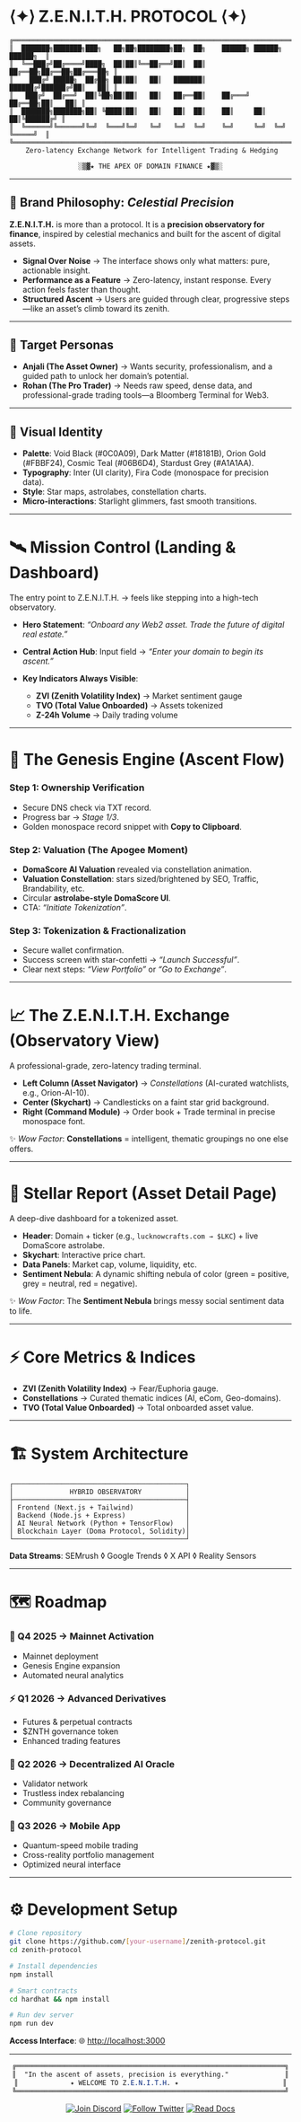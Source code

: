 # ⟨✦⟩ Z.E.N.I.T.H. PROTOCOL ⟨✦⟩

```
╔══════════════════════════════════════════════════════════════════════════════╗
║  ███████╗███████╗███╗   ██╗██╗████████╗██╗  ██╗    ██████╗ ██████╗  ██████╗  ║
║  ╚══███╔╝██╔════╝████╗  ██║██║╚══██╔══╝██║  ██║    ██╔══██╗██╔══██╗██╔═══██╗ ║
║    ███╔╝ █████╗  ██╔██╗ ██║██║   ██║   ███████║    ██████╔╝██████╔╝██║   ██║ ║
║   ███╔╝  ██╔══╝  ██║╚██╗██║██║   ██║   ██╔══██║    ██╔═══╝ ██╔══██╗██║   ██║ ║
║  ███████╗███████╗██║ ╚████║██║   ██║   ██║  ██║    ██║     ██║  ██║╚██████╔╝ ║
║  ╚══════╝╚══════╝╚═╝  ╚═══╝╚═╝   ╚═╝   ╚═╝  ╚═╝    ╚═╝     ╚═╝  ╚═╝ ╚═════╝  ║
╚══════════════════════════════════════════════════════════════════════════════╝
    Zero-latency Exchange Network for Intelligent Trading & Hedging
```

<div align="center">

```css
░▒▓★ THE APEX OF DOMAIN FINANCE ★▓▒░
```

</div>

---

## 🌌 Brand Philosophy: *Celestial Precision*

**Z.E.N.I.T.H.** is more than a protocol.
It is a **precision observatory for finance**, inspired by celestial mechanics and built for the ascent of digital assets.

* **Signal Over Noise** → The interface shows only what matters: pure, actionable insight.
* **Performance as a Feature** → Zero-latency, instant response. Every action feels faster than thought.
* **Structured Ascent** → Users are guided through clear, progressive steps—like an asset’s climb toward its zenith.

---

## 👤 Target Personas

* **Anjali (The Asset Owner)** → Wants security, professionalism, and a guided path to unlock her domain’s potential.
* **Rohan (The Pro Trader)** → Needs raw speed, dense data, and professional-grade trading tools—a Bloomberg Terminal for Web3.

---

## 🎨 Visual Identity

* **Palette**: Void Black (#0C0A09), Dark Matter (#18181B), Orion Gold (#FBBF24), Cosmic Teal (#06B6D4), Stardust Grey (#A1A1AA).
* **Typography**: Inter (UI clarity), Fira Code (monospace for precision data).
* **Style**: Star maps, astrolabes, constellation charts.
* **Micro-interactions**: Starlight glimmers, fast smooth transitions.

---

# 🛰 Mission Control (Landing & Dashboard)

The entry point to Z.E.N.I.T.H. → feels like stepping into a high-tech observatory.

* **Hero Statement**: *“Onboard any Web2 asset. Trade the future of digital real estate.”*
* **Central Action Hub**: Input field → *“Enter your domain to begin its ascent.”*
* **Key Indicators Always Visible**:

  * **ZVI (Zenith Volatility Index)** → Market sentiment gauge
  * **TVO (Total Value Onboarded)** → Assets tokenized
  * **Z-24h Volume** → Daily trading volume

---

# 🚀 The Genesis Engine (Ascent Flow)

### Step 1: Ownership Verification

* Secure DNS check via TXT record.
* Progress bar → *Stage 1/3*.
* Golden monospace record snippet with **Copy to Clipboard**.

### Step 2: Valuation (The Apogee Moment)

* **DomaScore AI Valuation** revealed via constellation animation.
* **Valuation Constellation**: stars sized/brightened by SEO, Traffic, Brandability, etc.
* Circular **astrolabe-style DomaScore UI**.
* CTA: *“Initiate Tokenization”*.

### Step 3: Tokenization & Fractionalization

* Secure wallet confirmation.
* Success screen with star-confetti → *“Launch Successful”*.
* Clear next steps: *“View Portfolio”* or *“Go to Exchange”*.

---

# 📈 The Z.E.N.I.T.H. Exchange (Observatory View)

A professional-grade, zero-latency trading terminal.

* **Left Column (Asset Navigator)** → *Constellations* (AI-curated watchlists, e.g., Orion-AI-10).
* **Center (Skychart)** → Candlesticks on a faint star grid background.
* **Right (Command Module)** → Order book + Trade terminal in precise monospace font.

✨ *Wow Factor*: **Constellations** = intelligent, thematic groupings no one else offers.

---

# 🔭 Stellar Report (Asset Detail Page)

A deep-dive dashboard for a tokenized asset.

* **Header**: Domain + ticker (e.g., `lucknowcrafts.com → $LKC`) + live DomaScore astrolabe.
* **Skychart**: Interactive price chart.
* **Data Panels**: Market cap, volume, liquidity, etc.
* **Sentiment Nebula**: A dynamic shifting nebula of color (green = positive, grey = neutral, red = negative).

✨ *Wow Factor*: The **Sentiment Nebula** brings messy social sentiment data to life.

---

# ⚡ Core Metrics & Indices

* **ZVI (Zenith Volatility Index)** → Fear/Euphoria gauge.
* **Constellations** → Curated thematic indices (AI, eCom, Geo-domains).
* **TVO (Total Value Onboarded)** → Total onboarded asset value.

---

# 🏗 System Architecture

```
┌───────────────────────────────────────────┐
│              HYBRID OBSERVATORY           │
├───────────────────────────────────────────┤
│ Frontend (Next.js + Tailwind)             │
│ Backend (Node.js + Express)               │
│ AI Neural Network (Python + TensorFlow)   │
│ Blockchain Layer (Doma Protocol, Solidity)│
└───────────────────────────────────────────┘
```

**Data Streams**: SEMrush ◊ Google Trends ◊ X API ◊ Reality Sensors

---

# 🗺 Roadmap

### 🌟 Q4 2025 → Mainnet Activation

* Mainnet deployment
* Genesis Engine expansion
* Automated neural analytics

### ⚡ Q1 2026 → Advanced Derivatives

* Futures & perpetual contracts
* \$ZNTH governance token
* Enhanced trading features

### 🧠 Q2 2026 → Decentralized AI Oracle

* Validator network
* Trustless index rebalancing
* Community governance

### 📱 Q3 2026 → Mobile App

* Quantum-speed mobile trading
* Cross-reality portfolio management
* Optimized neural interface

---

# ⚙️ Development Setup

```bash
# Clone repository
git clone https://github.com/[your-username]/zenith-protocol.git
cd zenith-protocol

# Install dependencies
npm install

# Smart contracts
cd hardhat && npm install

# Run dev server
npm run dev
```

**Access Interface**:
🌐 [http://localhost:3000](http://localhost:3000)

---

<div align="center">

```css
╔═══════════════════════════════════════════════════════════════════╗
║  "In the ascent of assets, precision is everything."              ║
║             ✦ WELCOME TO Z.E.N.I.T.H. ✦                          ║
╚═══════════════════════════════════════════════════════════════════╝
```

[![Join Discord](https://img.shields.io/badge/🧬-JOIN_MISSION_CONTROL-ff4500?style=for-the-badge)](https://discord.gg/zenith)
[![Follow Twitter](https://img.shields.io/badge/🌐-OBSERVATORY_FEED-00ff80?style=for-the-badge)](https://twitter.com/zenithprotocol)
[![Read Docs](https://img.shields.io/badge/📚-ZENITH_DOCS-8000ff?style=for-the-badge)](https://docs.zenith.xyz)

</div>
